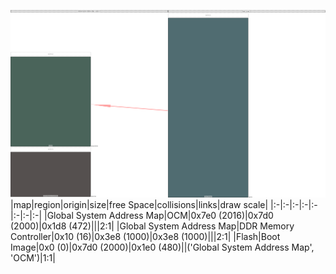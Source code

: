 ![memory map diagram](test_generate_doc_zynqmp_example_redux.png)
|map|region|origin|size|free Space|collisions|links|draw scale|
|:-|:-|:-|:-|:-|:-|:-|:-|
|Global System Address Map|<span style='color:(14, 49, 36)'>OCM</span>|0x7e0 (2016)|0x7d0 (2000)|0x1d8 (472)|||2:1|
|Global System Address Map|<span style='color:(29, 23, 21)'>DDR Memory Controller</span>|0x10 (16)|0x3e8 (1000)|0x3e8 (1000)|||2:1|
|Flash|<span style='color:(23, 60, 67)'>Boot Image</span>|0x0 (0)|0x7d0 (2000)|0x1e0 (480)||('Global System Address Map', 'OCM')|1:1|
